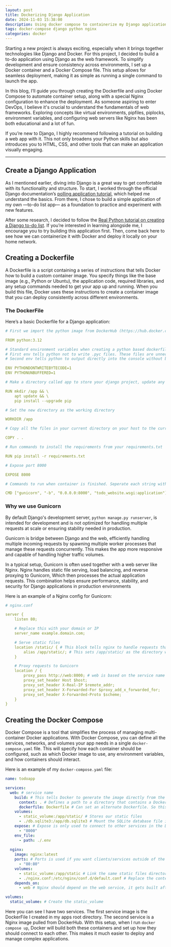 ```yaml
---
layout: post
title: Dockerizing Django Application
date: 2024-11-03 15:38:00
description: Using docker compose to containerize my Django application
tags: docker-compose django python nginx
categories: docker 
---
```


Starting a new project is always exciting, especially when it brings together technologies like Django and Docker. For this project, I decided to build a to-do application using Django as the web framework. To simplify development and ensure consistency across environments, I set up a Docker container and a Docker Compose file. This setup allows for seamless deployment, making it as simple as running a single command to launch the app.

In this blog, I’ll guide you through creating the Dockerfile and using Docker Compose to automate container setup, along with a special Nginx configuration to enhance the deployment. As someone aspiring to enter DevOps, I believe it's crucial to understand the fundamentals of web frameworks. Exploring concepts like virtual environments, pipfiles, piplocks, environment variables, and configuring web servers like Nginx has been both educational and a lot of fun.

If you’re new to Django, I highly recommend following a tutorial on building a web app with it. This not only broadens your Python skills but also introduces you to HTML, CSS, and other tools that can make an application visually engaging.

---

## Create a Django Application
As I mentioned earlier, diving into Django is a great way to get comfortable with its functionality and structure. To start, I worked through the official Django documentation’s [polling application tutorial](https://docs.djangoproject.com/en/5.1/), which helped me understand the basics. From there, I chose to build a simple application of my own —to-do list app— as a foundation to practice and experiment with new features.

After some research, I decided to follow the [Real Python tutorial on creating a Django to-do list](https://realpython.com/django-todo-lists/). If you’re interested in learning alongside me, I encourage you to try building this application first. Then, come back here to see how we can containerize it with Docker and deploy it locally on your home network.

## Creating a Dockerfile
A Dockerfile is a script containing a series of instructions that tells Docker how to build a custom container image. You specify things like the base image (e.g., Python or Ubuntu), the application code, required libraries, and any setup commands needed to get your app up and running. When you build this file, Docker uses these instructions to create a container image that you can deploy consistently across different environments.

### The DockerFile
Here’s a basic Dockerfile for a Django application:
```yaml
# First we import the python image from DockerHub (https://hub.docker.com/_/python)

FROM python:3.12

# Standard environment variables when creating a python based dockerfile
# First env tells python not to write .pyc files. These files are unnecessary for a container.
# Second env tells python to output directly into the console without buffering

ENV PYTHONDONTWRITEBYTECODE=1
ENV PYTHONUNBUFFERED=1 

# Make a directory called app to store your django project, update any packages, and update pip

RUN mkdir /app && \ 
    apt update && \
    pip install --upgrade pip

# Set the new directory as the working directory    

WORKDIR /app

# Copy all the files in your current directory on your host to the current directory of the container

COPY . .

# Run commands to install the requirements from your requirements.txt

RUN pip install -r requirements.txt

# Expose port 8000

EXPOSE 8000

# Commands to run when container is finished. Seperate each string with a comma.

CMD ["gunicorn", "-b", "0.0.0.0:8000", "todo_website.wsgi:application"]
```
### Why we use Gunicorn
By default Django's development server, ```python manage.py runserver```, is intended for development and is not optimized for handling multiple requests at scale or ensuring stability needed in production.

Gunicorn is bridge between Django and the web, efficiently handling multiple incoming requests by spawning multiple worker processes that manage these requests concurrently. This makes the app more responsive and capable of handling higher traffic volumes. 

In a typical setup, Gunicorn is often used together with a web server like Nginx. Nginx handles static file serving, load balancing, and reverse proxying to Gunicorn, Which then processes the actual application requests. This combination helps ensure performance, stability, and security for Django applications in production environments

Here is an example of a Nginx config for Gunicorn:
```yaml
# nginx.conf

server {
    listen 80;

    # Replace this with your domain or IP
    server_name example.domain.com;

    # Serve static files
    location /static/ { # This block tells nginx to handle requests that start with /static/
        alias /app/static/; # This sets /app/static/ as the directory where nginx should look for the files requested under /static/
    }

    # Proxy requests to Gunicorn
    location / {
        proxy_pass http://web:8000; # web is based on the service name in the docker compose file
        proxy_set_header Host $host; 
        proxy_set_header X-Real-IP $remote_addr;
        proxy_set_header X-Forwarded-For $proxy_add_x_forwarded_for;
        proxy_set_header X-Forwarded-Proto $scheme;
    }
}
```
## Creating the Docker Compose
Docker Compose is a tool that simplifies the process of managing multi-container Docker applications. With Docker Compose, you can define all the services, networks, and volumes your app needs in a single ```docker-compose.yaml``` file. This will specify how each container should be configured, such as which Docker image to use, any environment variables, and how containers should interact.

Here is an example of my ```docker-compose.yaml``` file:
```yaml
name: todoapp

services:
  web: # service name
    build: # This tells Docker to generate the image directly from the project's Dockerfile instead of using a pre-built one like we did for nginx.
      context: . # Defines a path to a directory that contains a Dockerfile, or a URL to a git repo.
      dockerfile: Dockerfile # Can set an alternate Dockerfile. So this file could be called "app.Dockerfile".
    volumes:
      - static_volume:/app/static/ # Stores our static files
      - ./db.sqlite3:/app/db.sqlite3 # Mount the SQLite database file if you want to persist it.
    expose: # Expose is only used to connect to other services in the Dockerfile
      - "8000"
    env_file:
      - path: ./.env
    
  nginx:
    image: nginx:latest
    ports: # Ports is used if you want clients/services outside of the Dockerfile to connect.
      - "80:80"
    volumes:
      - static_volume:/app/static # Link the same static files directory
      - ./nginx.conf:/etc/nginx/conf.d/default.conf # Replace the contents of nginx.conf into the default.conf of nginx.
    depends_on:
      - web # Nginx should depend on the web service, it gets built after the web service.

volumes:
  static_volume: # Create the static_volume
```
Here you can see I have two services. The first service image is the DockerFile I created in my apps root directory. The second service is a Nginx image pulled from DockerHub. With this setup, when I run ```docker compose up```, Docker will build both these containers and set up how they should connect to each other. This makes it much easier to deploy and manage complex applications.